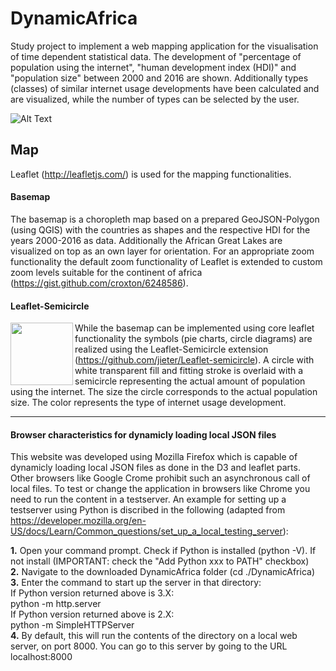 # DynamicAfrica
Study project to implement a web mapping application for the visualisation of time dependent statistical data. The development of "percentage of population using the internet", "human development index (HDI)" and "population size" between 2000 and 2016 are shown. Additionally types (classes) of similar internet usage developments have been calculated and are visualized, while the number of types can be selected by the user.   

![Alt Text](https://github.com/lukasalexanderweber/DynamicAfrica/blob/master/gif/ezgif.com-video-to-gif.gif)

## Map

Leaflet (http://leafletjs.com/) is used for the mapping functionalities.

#### Basemap

The basemap is a choropleth map based on a prepared GeoJSON-Polygon (using QGIS) with the countries as shapes and the respective HDI for the years 2000-2016 as data. Additionally the African Great Lakes are visualized on top as an own layer for orientation. For an appropriate zoom functionality the default zoom functionality of Leaflet is extended to custom zoom levels suitable for the continent of africa (https://gist.github.com/croxton/6248586). 

#### Leaflet-Semicircle

<img align="left" width="100" height="100" src="https://github.com/lukasalexanderweber/DynamicAfrica/blob/master/gif/ezgif.com-video-to-gif.gif">

While the basemap can be implemented using core leaflet functionality the symbols (pie charts, circle diagrams) are realized using the Leaflet-Semicircle extension (https://github.com/jieter/Leaflet-semicircle). A circle with white transparent fill and fitting stroke is overlaid with a semicircle representing the actual amount of population using the internet. The size the circle corresponds to the actual population size. The color represents the type of internet usage development.   

---

#### Browser characteristics for dynamicly loading local JSON files

This website was developed using Mozilla Firefox which is capable of dynamicly loading local JSON files as done in the D3 and leaflet parts. Other browsers like Google Crome prohibit such an asynchronous call of local files. To test or change the application in browsers like Chrome you need to run the content in a testserver. An example for setting up a testserver using Python is discribed in the following (adapted from https://developer.mozilla.org/en-US/docs/Learn/Common_questions/set_up_a_local_testing_server):

  <b>1.</b> Open your command prompt. Check if Python is installed (python -V). If not install (IMPORTANT: check the "Add Python xxx to PATH" checkbox)<br />
  <b>2.</b> Navigate to the downloaded DynamicAfrica folder (cd ./DynamicAfrica)<br />
  <b>3.</b> Enter the command to start up the server in that directory:<br />
  If Python version returned above is 3.X:<br />
  python -m http.server<br />
  If Python version returned above is 2.X:<br />
  python -m SimpleHTTPServer<br />
  <b>4.</b> By default, this will run the contents of the directory on a local web server, on port 8000. You can go to this server by going to the URL localhost:8000

